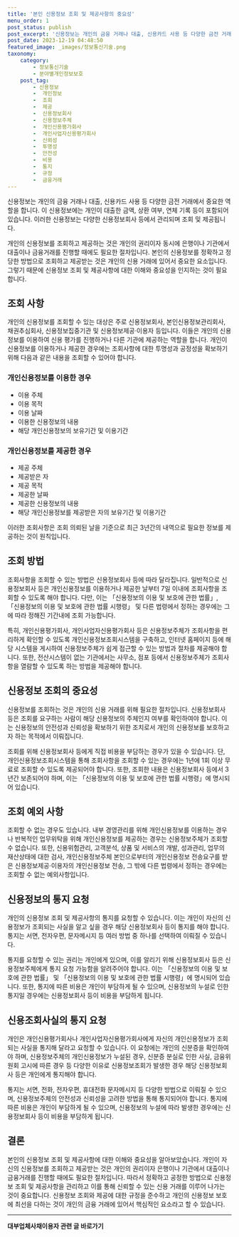 ```yaml
---
title: '본인 신용정보 조회 및 제공사항의 중요성'
menu_order: 1
post_status: publish
post_excerpt: '신용정보는 개인의 금융 거래나 대출, 신용카드 사용 등 다양한 금전 거래에서 중요한 역할을 합니다. 이 신용정보에는 개인이 대출한 금액, 상환 여부, 연체 기록 등이 포함되어 있습니다. 이러한 신용정보는 다양한 신용정보회사 등에서 관리되며 조회 및 제공됩니다.'
post_date: 2023-12-19 04:48:50
featured_image: _images/정보통신기술.png
taxonomy:
    category:
        - 정보통신기술
        - 분야별개인정보보호
    post_tag:
        - 신용정보
        -  개인정보
        -  조회
        -  제공
        -  신용정보회사
        -  신용정보주체
        -  개인신용평가회사
        -  개인사업자신용평가회사
        -  신뢰성
        -  투명성
        -  안전성
        -  비용
        -  통지
        -  규정
        -  금융거래
---
```



신용정보는 개인의 금융 거래나 대출, 신용카드 사용 등 다양한 금전 거래에서 중요한 역할을 합니다. 이 신용정보에는 개인이 대출한 금액, 상환 여부, 연체 기록 등이 포함되어 있습니다. 이러한 신용정보는 다양한 신용정보회사 등에서 관리되며 조회 및 제공됩니다.

개인의 신용정보를 조회하고 제공하는 것은 개인의 권리이자 동시에 은행이나 기관에서 대출이나 금융거래를 진행할 때에도 필요한 절차입니다. 본인의 신용정보를 정확하고 정당한 방법으로 조회하고 제공받는 것은 개인의 신용 거래에 있어서 중요한 요소입니다. 그렇기 때문에 신용정보 조회 및 제공사항에 대한 이해와 중요성을 인지하는 것이 필요합니다.

## 조회 사항

개인의 신용정보를 조회할 수 있는 대상은 주로 신용정보회사, 본인신용정보관리회사, 채권추심회사, 신용정보집중기관 및 신용정보제공·이용자 등입니다. 이들은 개인의 신용정보를 이용하여 신용 평가를 진행하거나 다른 기관에 제공하는 역할을 합니다. 개인이 신용정보를 이용하거나 제공한 경우에는 조회사항에 대한 투명성과 공정성을 확보하기 위해 다음과 같은 내용을 조회할 수 있어야 합니다.

### 개인신용정보를 이용한 경우
- 이용 주체
- 이용 목적
- 이용 날짜
- 이용한 신용정보의 내용
- 해당 개인신용정보의 보유기간 및 이용기간

### 개인신용정보를 제공한 경우
- 제공 주체
- 제공받은 자
- 제공 목적
- 제공한 날짜
- 제공한 신용정보의 내용
- 해당 개인신용정보를 제공받은 자의 보유기간 및 이용기간

이러한 조회사항은 조회 의뢰된 날을 기준으로 최근 3년간의 내역으로 필요한 정보를 제공하는 것이 원칙입니다.

## 조회 방법

조회사항을 조회할 수 있는 방법은 신용정보회사 등에 따라 달라집니다. 일반적으로 신용정보회사 등은 개인신용정보를 이용하거나 제공한 날부터 7일 이내에 조회사항을 조회할 수 있도록 해야 합니다. 다만, 이는 「신용정보의 이용 및 보호에 관한 법률」, 「신용정보의 이용 및 보호에 관한 법률 시행령」 및 다른 법령에서 정하는 경우에는 그에 따라 정해진 기간내에 조회 가능합니다.

특히, 개인신용평가회사, 개인사업자신용평가회사 등은 신용정보주체가 조회사항을 편리하게 확인할 수 있도록 개인신용정보조회시스템을 구축하고, 인터넷 홈페이지 등에 해당 시스템을 게시하여 신용정보주체가 쉽게 접근할 수 있는 방법과 절차를 제공해야 합니다. 또한, 전산시스템이 없는 기관에서는 사무소, 점포 등에서 신용정보주체가 조회사항을 열람할 수 있도록 하는 방법을 제공해야 합니다.

## 신용정보 조회의 중요성

신용정보를 조회하는 것은 개인의 신용 거래를 위해 필요한 절차입니다. 신용정보회사 등은 조회를 요구하는 사람이 해당 신용정보의 주체인지 여부를 확인하여야 합니다. 이는 신용정보의 안전성과 신뢰성을 확보하기 위한 조치로서 개인의 신용정보를 보호하고자 하는 목적에서 이뤄집니다.

조회를 위해 신용정보회사 등에게 직접 비용을 부담하는 경우가 있을 수 있습니다. 단, 개인신용정보조회시스템을 통해 조회사항을 조회할 수 있는 경우에는 1년에 1회 이상 무료로 조회할 수 있도록 제공되어야 합니다. 또한, 조회한 내용은 신용정보회사 등에서 3년간 보존되어야 하며, 이는 「신용정보의 이용 및 보호에 관한 법률 시행령」에 명시되어 있습니다.

## 조회 예외 사항

조회할 수 없는 경우도 있습니다. 내부 경영관리를 위해 개인신용정보를 이용하는 경우나 반복적인 업무위탁을 위해 개인신용정보를 제공하는 경우는 신용정보주체가 조회할 수 없습니다. 또한, 신용위험관리, 고객분석, 상품 및 서비스의 개발, 성과관리, 업무의 재산상태에 대한 검사, 개인신용정보주체 본인으로부터의 개인신용정보 전송요구를 받은 신용정보제공·이용자의 개인신용정보 전송, 그 밖에 다른 법령에서 정하는 경우에는 조회할 수 없는 예외사항입니다.

## 신용정보의 통지 요청

개인의 신용정보 조회 및 제공사항의 통지를 요청할 수 있습니다. 이는 개인이 자신의 신용정보가 조회되는 사실을 알고 싶을 경우 해당 신용정보회사 등이 통지를 해야 합니다. 통지는 서면, 전자우편, 문자메시지 등 여러 방법 중 하나를 선택하여 이뤄질 수 있습니다.

통지를 요청할 수 있는 권리는 개인에게 있으며, 이를 알리기 위해 신용정보회사 등은 신용정보주체에게 통지 요청 가능함을 알려주어야 합니다. 이는 「신용정보의 이용 및 보호에 관한 법률」 및 「신용정보의 이용 및 보호에 관한 법률 시행령」에 명시되어 있습니다. 또한, 통지에 따른 비용은 개인이 부담하게 될 수 있으며, 신용정보의 누설로 인한 통지일 경우에는 신용정보회사 등이 비용을 부담하게 됩니다.

## 신용조회사실의 통지 요청

개인은 개인신용평가회사나 개인사업자신용평가회사에게 자신의 개인신용정보가 조회되는 사실을 통지해 달라고 요청할 수 있습니다. 이 요청에는 개인의 신분증을 확인하여야 하며, 신용정보주체의 개인신용정보가 누설된 경우, 신분증 분실로 인한 사실, 금융위원회 고시에 따른 경우 등 다양한 이유로 신용정보조회가 발생한 경우 해당 신용정보회사 등은 개인에게 통지해야 합니다.

통지는 서면, 전화, 전자우편, 휴대전화 문자메시지 등 다양한 방법으로 이뤄질 수 있으며, 신용정보주체의 안전성과 신뢰성을 고려한 방법을 통해 통지되어야 합니다. 통지에 따른 비용은 개인이 부담하게 될 수 있으며, 신용정보의 누설에 따라 발생한 경우에는 신용정보회사 등이 비용을 부담하게 됩니다.

## 결론

본인의 신용정보 조회 및 제공사항에 대한 이해와 중요성을 알아보았습니다. 개인이 자신의 신용정보를 조회하고 제공받는 것은 개인의 권리이자 은행이나 기관에서 대출이나 금융거래를 진행할 때에도 필요한 절차입니다. 따라서 정확하고 공정한 방법으로 신용정보 조회 및 제공사항을 관리하고 이를 통해 신뢰할 수 있는 신용 거래를 이루어 나가는 것이 중요합니다. 신용정보 조회와 제공에 대한 규정을 준수하고 개인의 신용정보 보호에 최선을 다하는 것이 개인의 금융 거래에 있어서 핵심적인 요소라고 할 수 있습니다.
<!-- wp:separator -->
<hr class="wp-block-separator has-alpha-channel-opacity"/>
<!-- /wp:separator -->

<!-- wp:group {"backgroundColor":"base","layout":{"type":"constrained"}} -->
<div class="wp-block-group has-base-background-color has-background"><!-- wp:paragraph {"align":"center","fontSize":"medium"} -->
<p class="has-text-align-center has-large-font-size"><strong>대부업체사채이용자 관련 글 바로가기</strong></p>
<!-- /wp:paragraph -->


<!-- wp:latest-posts
{"categories":[{"id":13558,"count":19,"description":"","link":"https://uknowlaw.com/category/%eb%8c%80%eb%b6%80%ec%97%85%ec%b2%b4%ec%82%ac%ec%b1%84%ec%9d%b4%ec%9a%a9%ec%9e%90/","name":"대부업체사채이용자","slug":"대부업체사채이용자","taxonomy":"category","parent":0,"meta":[],"_links":{"self":[{"href":"https://uknowlaw.com/wp-json/wp/v2/categories/13558"}],"collection":[{"href":"https://uknowlaw.com/wp-json/wp/v2/categories"}],"about":[{"href":"https://uknowlaw.com/wp-json/wp/v2/taxonomies/category"}],"wp:post_type":[{"href":"https://uknowlaw.com/wp-json/wp/v2/posts?categories=13558"}],"curies":[{"name":"wp","href":"https://api.w.org/{rel}","templated":true}]}}],"postsToShow":100,"excerptLength":28,"postLayout":"grid","columns":2,"featuredImageAlign":"left","featuredImageSizeSlug":"large","fontSize":"small"} /--></div>
<!-- /wp:group -->